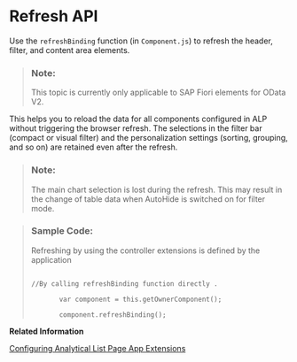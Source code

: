 <!-- loioc86cb441a15146dfbd6eea0400cb13e6 -->

# Refresh API

Use the `refreshBinding` function \(in `Component.js`\) to refresh the header, filter, and content area elements.



> ### Note:  
> This topic is currently only applicable to SAP Fiori elements for OData V2.



This helps you to reload the data for all components configured in ALP without triggering the browser refresh. The selections in the filter bar \(compact or visual filter\) and the personalization settings \(sorting, grouping, and so on\) are retained even after the refresh.

> ### Note:  
> The main chart selection is lost during the refresh. This may result in the change of table data when AutoHide is switched on for filter mode.

> ### Sample Code:  
> Refreshing by using the controller extensions is defined by the application
> 
> ```
> 
> //By calling refreshBinding function directly .
> 
>        var component = this.getOwnerComponent();
> 
>        component.refreshBinding();
> ```

**Related Information**  


[Configuring Analytical List Page App Extensions](configuring-analytical-list-page-app-extensions-9504fb4.md "This section provides some of the advance configurations and extensions for your application.")

